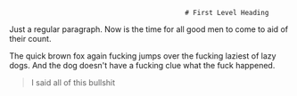                                                 # First Level Heading

Just a regular paragraph. Now is the time for all
good men to come to aid of their count.

The quick brown fox again fucking jumps over the
fucking laziest of lazy dogs. And the dog doesn't
have a fucking clue what the fuck happened.

> I said all of this bullshit




    
    
    
    
    
    
    
    